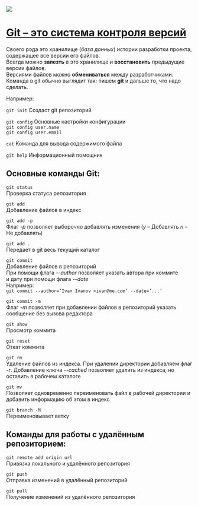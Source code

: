 ![](https://git-scm.com/images/logo@2x.png)

# [Git – это система контроля версий](https://git-scm.com/)

Своего рода это хранилище (*база данных*) истории разработки проекта, содержащее все версии его файлов.  
Всегда можно **залезть** в это хранилище и **восстановить** предыдущие версии файлов.  
Версиями файлов можно **обмениваться** между разработчиками.  
Команда в git обычно выглядит так: пишем **git** и дальше то, что надо сделать.  

Например:

`git init`
Создаст git репозиторий

`git config`
Основные настройки конфигурации  
`git config user.name`  
`git config user.email`  

`cat`
Команда для вывода содержимого файла

`git help`
Информационный помощник


## Основные команды Git:

`git status`  
Проверка статуса репозитория

`git add`  
Добавление файлов в индекс

`git add -p`  
Флаг *-p* позволяет выборочно добавлять изменения (*y* – Добавлять *n* – Не добавлять)

`git add .`  
Передает в git весь текущий каталог

`git commit`  
Добавление файлов в репозиторий  
При помощи флага *--author* позволяет указать автора при коммите   
и дату при помощи флага *--date*  
Например:  
`git commit --author=’Ivan Ivanov <ivan@me.com’ --date=’...’`

`git commit -m`  
Флаг *-m* позволяет при добавлении файлов в репозиторий указать сообщение без вызова редактора

`git show`  
Просмотр коммита

`git reset`  
Откат коммита

`git rm`  
Удаление файлов из индекса. При удалении директории добавляем флаг *-r*. Добавление ключа *--cached* позволяет удалить из индекса, но оставить в рабочем каталоге 

`git mv`  
Позволяет одновременно переименовать файл в рабочей директории и добавить информацию об этом в индекс

`git branch -M`  
Переименовывает ветку


## Команды для работы с удалённым репозиторием:

`git remote add origin url`  
Привязка локального и удалённого репозитория

`git push`  
Отправка изменений в удалённый репозиторий

`git pull`  
Получение изменений из удалённого репозитория